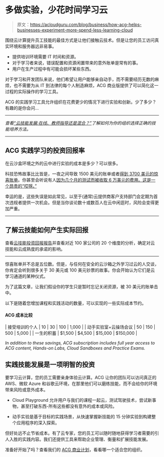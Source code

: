 # 多做实验，少花时间学习云

> 原文：<https://acloudguru.com/blog/business/how-acg-helps-businesses-experiment-more-spend-less-learning-cloud>

围绕云计算提升员工技能的最佳方式是让他们接触云技术。但是让您的员工访问真实环境和服务器远非易事。

*   提供培训环境需要 IT 时间和资源。
*   对于学习者来说，错误配置和资源闲置带来的意外账单是常有的事。
*   用户在生产过程中有可能会损坏某些东西。

对于学习和开发团队来说，他们希望让用户能够亲自动手，而不需要经历无数的麻烦，也不需要为从 IT 到法律的每个人制造麻烦，ACG 商业版提供了可以简化这一过程的实际操作的学习工具。

ACG 的实践学习工具允许组织在花费更少的情况下进行实验和创新。少了多少？有趣的是你会问…

* * *

*查看[“云技能发展:在线、教师指导还是混合？”](https://acloudguru.com/blog/business/skills-development-options-online-instructor-led-or-blend)了解如何为你的组织选择正确的技能培养方法。*

* * *

## ACG 实践学习的投资回报率

在云沙盒环境之外的云中进行实验的成本是多少？可以很多。

科技恐怖故事比比皆是，一夜之间导致 1500 美元的账单或者[得到 3700 美元的惊喜账单](https://www.reddit.com/r/aws/comments/gcxbar/i_unknowingly_left_ec2_instances_running_on_an/)。你甚至会听说有人[因为几个月的测试而被收取 6 万美元的费用。这是一个昂贵的“哎呀。”](https://www.reddit.com/r/aws/comments/g1ve18/i_am_charged_60k_on_aws_without_using_anything/)

幸运的是，这些失误是如此常见，以至于(通常)云提供商客户支持部门会定期为首次违规者提供一次机会。但是当你谈论数十或数百人在云中闲逛时，风险会变得更加严重。

* * *

## 了解云技能如何产生实际回报

查看[云技能投资回报报告](https://acloudguru.com/content/roi-report-how-the-cloud-helps-you-grow)并查看对近 100 家公司的 20 个维度的分析，确定对云技能和云成熟度的承诺的影响。

* * *

惊喜账单并不总是五位数。但是，与任何在安全的云沙箱之外学习过云的人交谈，你肯定会听到很多关于 30 美元或 100 美元钞票的故事。你会开始认为它们是云学习通道的某种仪式。

为了这篇文章，让我们假设你的学生只是暂时忘记关闭资源，被 30 美元的账单击中。

以下是随着您增加课程和实践活动的数量，可以实现的一些实际成本节约。

#### ACG 成本比较

| 接受培训的个人 | 10 | 30 | 100 | 1,000 |
| 动手实验室+云操场会议 | 50 | 150 | 500 | 5,000 |
| 一生的积蓄 | $1,500 | $4,500 | $15,000 | $150,000 |

*In addition to these savings, ACG subscription includes full year access to ACG content, Hands-on Labs, Cloud Sandboxes and Practice Exams.*

## 实践技能发展是一项明智的投资

要学习云计算，您的员工需要亲身体验云计算。ACG 让你的团队可以访问真正的 AWS、微软 Azure 和谷歌云环境，在那里他们可以磨练技能，而不会给你的环境带来风险或意外成本。

*   Cloud Playground 允许用户与我们的课程一起云，测试驾驶技术，尝试新事物，甚至打破东西-所有这些都没有意外的成本或风险。

*   动手实验是基于目标的实践场景，从快速掌握新技能的 15 分钟实验到构建整个应用程序的深入探索。

但好处远不止节省成本。有了云专家，您的员工可以随时随地获得学习者需要的引人入胜的实践内容。我们还提供工具来帮助企业管理、衡量和扩展技能发展。

准备好开始了吗？查看我们的 [ACG 商业计划](https://acloudguru.com/pricing)，看看哪一个适合您的组织。